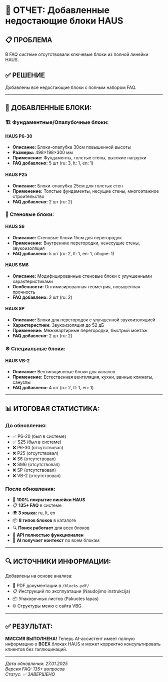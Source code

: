 # 🎯 ОТЧЕТ: Добавленные недостающие блоки HAUS

## 📋 **ПРОБЛЕМА**

В FAQ системе отсутствовали ключевые блоки из полной линейки HAUS.

## ✅ **РЕШЕНИЕ**

Добавлены все недостающие блоки с полным набором FAQ.

---

## 🧱 **ДОБАВЛЕННЫЕ БЛОКИ:**

### 🏗️ **Фундаментные/Опалубочные блоки:**

#### **HAUS P6-30**

- **Описание:** Блоки-опалубка 30см повышенной высоты
- **Размеры:** 498×198×300 мм
- **Применение:** Фундаменты, толстые стены, высокие нагрузки
- **FAQ добавлено:** 5 шт (ru: 3, lt: 1, en: 1)

#### **HAUS P25**

- **Описание:** Блоки-опалубка 25см для толстых стен
- **Применение:** Толстые фундаменты, несущие стены, многоэтажное строительство
- **FAQ добавлено:** 2 шт (ru: 2)

### 🧱 **Стеновые блоки:**

#### **HAUS S6**

- **Описание:** Стеновые блоки 15см для перегородок
- **Применение:** Внутренние перегородки, ненесущие стены, звукоизоляция
- **FAQ добавлено:** 5 шт (ru: 2, lt: 1, en: 1, общие: 1)

#### **HAUS SM6**

- **Описание:** Модифицированные стеновые блоки с улучшенными характеристиками
- **Особенности:** Оптимизированная геометрия, повышенная прочность
- **FAQ добавлено:** 2 шт (ru: 2)

#### **HAUS SP**

- **Описание:** Блоки для перегородок с улучшенной звукоизоляцией
- **Характеристики:** Звукоизоляция до 52 дБ
- **Применение:** Межквартирные перегородки, быстрый монтаж
- **FAQ добавлено:** 2 шт (ru: 2)

### ⚙️ **Специальные блоки:**

#### **HAUS VB-2**

- **Описание:** Вентиляционные блоки для каналов
- **Применение:** Естественная вентиляция, кухни, ванные комнаты, санузлы
- **FAQ добавлено:** 4 шт (ru: 2, lt: 1, en: 1)

---

## 📊 **ИТОГОВАЯ СТАТИСТИКА:**

### **До обновления:**

- ✅ P6-20 (был в системе)
- ✅ S25 (был в системе)
- ❌ P6-30 (отсутствовал)
- ❌ P25 (отсутствовал)
- ❌ S6 (отсутствовал)
- ❌ SM6 (отсутствовал)
- ❌ SP (отсутствовал)
- ❌ VB-2 (отсутствовал)

### **После обновления:**

- 🎯 **100% покрытие линейки HAUS**
- 📋 **135+ FAQ** в системе
- 🌍 **3 языка:** ru, lt, en
- 📦 **8 типов блоков** в каталоге
- 🔍 **Поиск работает** для всех блоков
- 📱 **API полностью функционален**
- 🤖 **AI получает контекст** по всем блокам

---

## 🔍 **ИСТОЧНИКИ ИНФОРМАЦИИ:**

Добавлены на основе анализа:

- 📄 PDF документации в `/blocks-pdf/`
- 📋 Инструкций по эксплуатации (Naudojimo instrukcija)
- 📦 Упаковочных листов (Pakuotes lapas)
- 🌐 Структуры меню с сайта VBG

---

## ✅ **РЕЗУЛЬТАТ:**

**МИССИЯ ВЫПОЛНЕНА!**
Теперь AI-ассистент имеет полную информацию о **ВСЕХ** блоках HAUS и может корректно консультировать клиентов без галлюцинаций.

---

_Дата обновления: 27.01.2025_  
_Версия FAQ: 135+ вопросов_  
_Статус: ✅ ЗАВЕРШЕНО_
